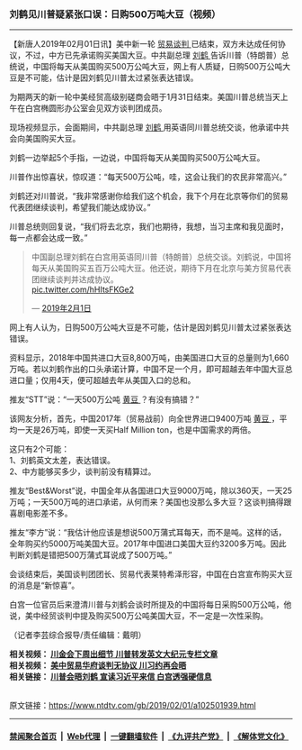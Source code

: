 ### 刘鹤见川普疑紧张口误：日购500万吨大豆（视频）
------------------------

<div class="post_content">
 <p>
  【新唐人2019年02月01日讯】美中新一轮
  <a href="https://www.ntdtv.com/gb/贸易谈判.htm">
   贸易谈判
  </a>
  已结束，双方未达成任何协议，不过，中方已先承诺购买美国大豆。中共副总理
  <a href="https://www.ntdtv.com/gb/刘鹤.htm">
   刘鹤
  </a>
  告诉川普（特朗普）总统说，中国将每天从美国购买500万公吨大豆，网上有人质疑，日购500万公吨大豆是不可能，估计是因刘鹤见川普太过紧张表达错误。
 </p>
 <p>
  为期两天的新一轮中美经贸高级别磋商会晤于1月31日结束。美国川普总统当天上午在白宫椭圆形办公室会见双方谈判团成员。
 </p>
 <p>
  现场视频显示，会面期间，中共副总理
  <a href="https://www.ntdtv.com/gb/刘鹤.htm">
   刘鹤
  </a>
  用英语同川普总统交谈，他承诺中共会向美国购买大豆。
 </p>
 <p>
  刘鹤一边举起5个手指，一边说，中国将每天从美国购买500万公吨大豆。
 </p>
 <p>
  川普作出惊喜状，惊叹道：“每天500万公吨，哇，这会让我们的农民非常高兴。”
 </p>
 <p>
  刘鹤还对川普说，“我非常感谢你给我们这个机会，我下个月在北京等你们的贸易代表团继续谈判，希望我们能达成协议。”
 </p>
 <p>
  川普总统则回复说，“我们将去北京，我们也期待，我想，当习主席和我见面时，每一点都会达成一致。”
 </p>
 <blockquote class="twitter-tweet" data-lang="zh-tw">
  <p dir="ltr" lang="zh">
   中国副总理刘鹤在白宫用英语同川普（特朗普）总统交谈。刘鹤说，中国将每天从美国购买五百万公吨大豆。他还说，期待下月在北京与美方贸易代表团继续谈判并达成协议。
   <br>
    <a href="https://t.co/hHItsFKGe2">
     pic.twitter.com/hHItsFKGe2
    </a>
   </br>
  </p>
  <p>
   —
   <a href="https://twitter.com/lili20121/status/1091165545595002880?ref_src=twsrc%5Etfw">
    2019年2月1日
   </a>
  </p>
 </blockquote>
 <p>
 </p>
 <p>
  网上有人认为，日购500万公吨大豆是不可能，估计是因刘鹤见川普太过紧张表达错误。
 </p>
 <p>
  资料显示，2018年中国共进口大豆8,800万吨，由美国进口大豆的总量则为1,660万吨。若以刘鹤作出的口头承诺计算，中国不足一个月，即可超越去年中国大豆总进口量；仅用4天，便可超越去年从美国入口的总和。
 </p>
 <p>
  推友“STT”说：“一天500万公吨
  <a href="https://www.ntdtv.com/gb/黄豆.htm">
   黄豆
  </a>
  ？有没有搞错？”
 </p>
 <p>
  该网友分析，首先，中国2017年（贸易战前）向全世界进口9400万吨
  <a href="https://www.ntdtv.com/gb/黄豆.htm">
   黄豆
  </a>
  ，平均一天是26万吨，即使一天买Half Million ton，也是中国需求的两倍。
 </p>
 <p>
  这只有2个可能：
  <br/>
  1、刘鹤英文太差，表达错误。
  <br/>
  2、中方能够买多少，谈判前没有精算过。
 </p>
 <p>
  推友“Best&amp;Worst”说，中国全年从各国进口大豆9000万吨，除以360天，一天25万吨；一天500万吨的进口承诺，从何而来？美国也没那么多大豆？这谈判搞得跟喜剧电影差不多。
 </p>
 <p>
  推友“李方”说：“我估计他应该是想说500万蒲式耳每天，而不是吨。这样的话，全年购买约5000万吨美国大豆。2017年中国进口美国大豆约3200多万吨。因此判断刘鹤是错把500万蒲式耳说成了500万吨。”
 </p>
 <p>
  会谈结束后，美国谈判团团长、贸易代表莱特希泽形容，中国在白宫宣布购买大豆的消息是“新惊喜”。
 </p>
 <p>
  白宫一位官员后来澄清川普与刘鹤会谈时所提及的中国将每日采购500万公吨，他说，美中经贸谈判中提及购买500万公吨美国大豆，不一定是一次性采购。
 </p>
 <p>
  （记者李芸综合报导/责任编辑：戴明）
 </p>
 <p>
  <strong>
   相关视频：
   <a href="https://www.ntdtv.com/b5/2019/01/31/a102501705.html">
    川金会下周出细节 川普转发英文大纪元专栏文章
   </a>
  </strong>
  <br/>
  <strong>
   相关视频：
   <a href="https://www.ntdtv.com/b5/2019/02/01/a102501775.html">
    美中贸易华府谈判无协议 川习约再会晤
   </a>
   <br/>
   相关链接：
   <a href="https://cn.ntdtv.com/b5/2019/02/01/a102501801.html" rel="noopener" target="_blank">
    川普会晤刘鹤 宣读习近平来信 白宫透强硬信息
   </a>
  </strong>
 </p>
 <div class="single_ad">
 </div>
</div>

<br/>原文链接：https://www.ntdtv.com/gb/2019/02/01/a102501939.html


------------------------
#### [禁闻聚合首页](https://github.com/gfw-breaker/banned-news/blob/master/README.md) &nbsp;|&nbsp; [Web代理](https://github.com/gfw-breaker/open-proxy/blob/master/README.md) &nbsp;|&nbsp; [一键翻墙软件](https://github.com/gfw-breaker/nogfw/blob/master/README.md) &nbsp;|&nbsp; [《九评共产党》](https://github.com/gfw-breaker/9ping.md/blob/master/README.md#九评之一评共产党是什么) &nbsp;|&nbsp; [《解体党文化》](https://github.com/gfw-breaker/jtdwh.md/blob/master/README.md#绪论)